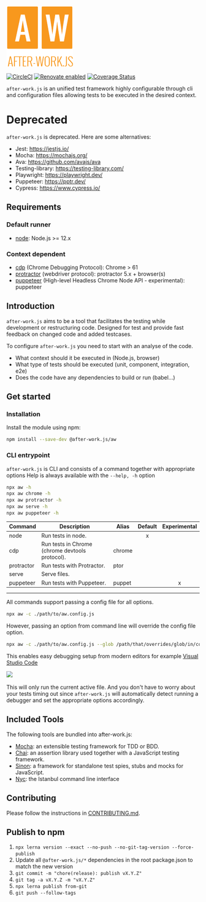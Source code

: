 ![after-work.js](packages/server/aw.png)

[![CircleCI](https://circleci.com/gh/qlik-oss/after-work.js.svg?style=shield)](https://circleci.com/gh/qlik-oss/after-work.js)
[![Renovate enabled](https://img.shields.io/badge/renovate-enabled-brightgreen.svg)](https://renovatebot.com/)
[![Coverage Status](https://coveralls.io/repos/github/qlik-oss/after-work.js/badge.svg?branch=master)](https://coveralls.io/github/qlik-oss/after-work.js?branch=master)

`after-work.js` is an unified test framework highly configurable through cli and configuration files allowing tests to be executed in the desired context.

# Deprecated

`after-work.js` is deprecated. Here are some alternatives:

- Jest: <https://jestjs.io/>
- Mocha: <https://mochajs.org/>
- Ava: <https://github.com/avajs/ava>
- Testing-library: <https://testing-library.com/>
- Playwright: <https://playwright.dev/>
- Puppeteer: <https://pptr.dev/>
- Cypress: <https://www.cypress.io/>

## Requirements

### Default runner

* [node](./docs/node.md#node): Node.js >= 12.x

### Context dependent

* [cdp](./docs/cdp.md#cdp) (Chrome Debugging Protocol): Chrome > 61
* [protractor](./docs/protractor.md#protractor-config) (webdriver protocol): protractor 5.x + browser(s)
* [puppeteer](https://github.com/GoogleChrome/puppeteer) (High-level Headless Chrome Node API - experimental): puppeteer

## Introduction

`after-work.js` aims to be a tool that facilitates the testing while development or restructuring code.
Designed for test and provide fast feedback on changed code and added testcases.

To configure `after-work.js` you need to start with an analyse of the code.
* What context should it be executed in (Node.js, browser)
* What type of tests should be executed (unit, component, integration, e2e)
* Does the code have any dependencies to build or run (babel...)

## Get started

### Installation

Install the module using npm:

```sh
npm install --save-dev @after-work.js/aw
```

### CLI entrypoint

`after-work.js` is CLI and consists of a command together with appropriate options
Help is always available with the `--help, -h` option

```sh
npx aw -h
npx aw chrome -h
npx aw protractor -h
npx aw serve -h
npx aw puppeteer -h
```

 | Command    | Description                                     | Alias  | Default | Experimental |
 | ---------- | ----------------------------------------------- | ------ | :-----: | :----------: |
 | node       | Run tests in node.                              |        | x       |              |
 | cdp        | Run tests in Chrome (chrome devtools protocol). | chrome |         |              |
 | protractor | Run tests with Protractor.                      | ptor   |         |              |
 | serve      | Serve files.                                    |        |         |              |
 | puppeteer  | Run tests with Puppeteer.                       | puppet |         | x            |

---

All commands support passing a config file for all options.

```sh
npx aw -c ./path/to/aw.config.js
```

However, passing an option from command line will override the config file option.

```sh
npx aw -c ./path/to/aw.config.js --glob /path/that/overrides/glob/in/config/file
```

This enables easy debugging setup from modern editors for example [Visual Studio Code](https://code.visualstudio.com/)

![](./docs/vscode-debug-config.png)

This will only run the current active file. And you don't have to worry about your tests timing out
since `after-work.js` will automatically detect running a debugger and set the appropriate options accordingly.

## Included Tools

The following tools are bundled into after-work.js:

* [Mocha](https://mochajs.org/): an extensible testing framework for TDD or BDD.
* [Chai](http://chaijs.com/): an assertion library used together with a JavaScript testing framework.
* [Sinon](http://sinonjs.org/): a framework for standalone test spies, stubs and mocks for JavaScript.
* [Nyc](https://istanbul.js.org/): the Istanbul command line interface

## Contributing

Please follow the instructions in [CONTRIBUTING.md](.github/CONTRIBUTING.md).

## Publish to npm

1. `npx lerna version --exact --no-push --no-git-tag-version --force-publish`
2. Update all `@after-work.js/*` dependencies in the root package.json to match the new version
3. `git commit -m "chore(release): publish vX.Y.Z"`
4. `git tag -a vX.Y.Z -m "vX.Y.Z"`
5. `npx lerna publish from-git`
6. `git push --follow-tags`

